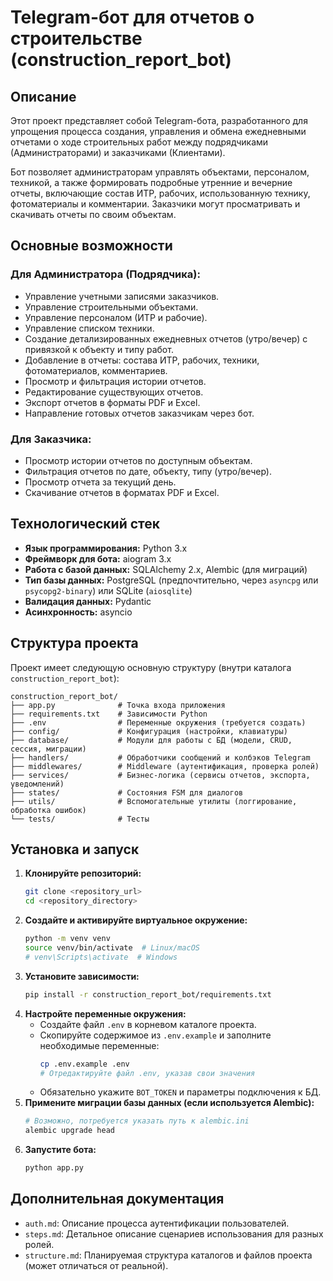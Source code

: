# Telegram-бот для отчетов о строительстве (construction_report_bot)

## Описание

Этот проект представляет собой Telegram-бота, разработанного для упрощения процесса создания, управления и обмена ежедневными отчетами о ходе строительных работ между подрядчиками (Администраторами) и заказчиками (Клиентами).

Бот позволяет администраторам управлять объектами, персоналом, техникой, а также формировать подробные утренние и вечерние отчеты, включающие состав ИТР, рабочих, использованную технику, фотоматериалы и комментарии. Заказчики могут просматривать и скачивать отчеты по своим объектам.

## Основные возможности

### Для Администратора (Подрядчика):
- Управление учетными записями заказчиков.
- Управление строительными объектами.
- Управление персоналом (ИТР и рабочие).
- Управление списком техники.
- Создание детализированных ежедневных отчетов (утро/вечер) с привязкой к объекту и типу работ.
- Добавление в отчеты: состава ИТР, рабочих, техники, фотоматериалов, комментариев.
- Просмотр и фильтрация истории отчетов.
- Редактирование существующих отчетов.
- Экспорт отчетов в форматы PDF и Excel.
- Направление готовых отчетов заказчикам через бот.

### Для Заказчика:
- Просмотр истории отчетов по доступным объектам.
- Фильтрация отчетов по дате, объекту, типу (утро/вечер).
- Просмотр отчета за текущий день.
- Скачивание отчетов в форматах PDF и Excel.

## Технологический стек

- **Язык программирования:** Python 3.x
- **Фреймворк для бота:** aiogram 3.x
- **Работа с базой данных:** SQLAlchemy 2.x, Alembic (для миграций)
- **Тип базы данных:** PostgreSQL (предпочтительно, через `asyncpg` или `psycopg2-binary`) или SQLite (`aiosqlite`)
- **Валидация данных:** Pydantic
- **Асинхронность:** asyncio

## Структура проекта

Проект имеет следующую основную структуру (внутри каталога `construction_report_bot`):

```
construction_report_bot/
├── app.py              # Точка входа приложения
├── requirements.txt    # Зависимости Python
├── .env                # Переменные окружения (требуется создать)
├── config/             # Конфигурация (настройки, клавиатуры)
├── database/           # Модули для работы с БД (модели, CRUD, сессия, миграции)
├── handlers/           # Обработчики сообщений и колбэков Telegram
├── middlewares/        # Middleware (аутентификация, проверка ролей)
├── services/           # Бизнес-логика (сервисы отчетов, экспорта, уведомлений)
├── states/             # Состояния FSM для диалогов
├── utils/              # Вспомогательные утилиты (логгирование, обработка ошибок)
└── tests/              # Тесты
```

## Установка и запуск

1.  **Клонируйте репозиторий:**
    ```bash
    git clone <repository_url>
    cd <repository_directory>
    ```
2.  **Создайте и активируйте виртуальное окружение:**
    ```bash
    python -m venv venv
    source venv/bin/activate  # Linux/macOS
    # venv\Scripts\activate  # Windows
    ```
3.  **Установите зависимости:**
    ```bash
    pip install -r construction_report_bot/requirements.txt
    ```
4.  **Настройте переменные окружения:**
    - Создайте файл `.env` в корневом каталоге проекта.
    - Скопируйте содержимое из `.env.example` и заполните необходимые переменные:
      ```bash
      cp .env.example .env
      # Отредактируйте файл .env, указав свои значения
      ```
    - Обязательно укажите `BOT_TOKEN` и параметры подключения к БД.
5.  **Примените миграции базы данных (если используется Alembic):**
    ```bash
    # Возможно, потребуется указать путь к alembic.ini
    alembic upgrade head
    ```
6.  **Запустите бота:**
    ```bash
    python app.py
    ```

## Дополнительная документация

- `auth.md`: Описание процесса аутентификации пользователей.
- `steps.md`: Детальное описание сценариев использования для разных ролей.
- `structure.md`: Планируемая структура каталогов и файлов проекта (может отличаться от реальной). 